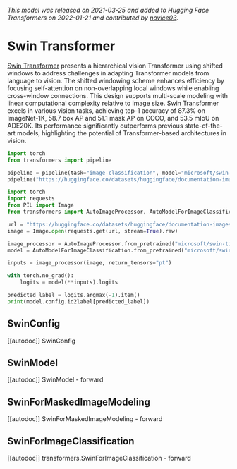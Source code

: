 <!--Copyright 2022 The HuggingFace Team. All rights reserved.

Licensed under the Apache License, Version 2.0 (the "License"); you may not use this file except in compliance with
the License. You may obtain a copy of the License at

http://www.apache.org/licenses/LICENSE-2.0

Unless required by applicable law or agreed to in writing, software distributed under the License is distributed on
an "AS IS" BASIS, WITHOUT WARRANTIES OR CONDITIONS OF ANY KIND, either express or implied. See the License for the
specific language governing permissions and limitations under the License.

⚠️ Note that this file is in Markdown but contain specific syntax for our doc-builder (similar to MDX) that may not be
rendered properly in your Markdown viewer.

-->
*This model was released on 2021-03-25 and added to Hugging Face Transformers on 2022-01-21 and contributed by [novice03](https://huggingface.co/novice03).*

# Swin Transformer

[Swin Transformer](https://huggingface.co/papers/2103.14030) presents a hierarchical vision Transformer using shifted windows to address challenges in adapting Transformer models from language to vision. The shifted windowing scheme enhances efficiency by focusing self-attention on non-overlapping local windows while enabling cross-window connections. This design supports multi-scale modeling with linear computational complexity relative to image size. Swin Transformer excels in various vision tasks, achieving top-1 accuracy of 87.3% on ImageNet-1K, 58.7 box AP and 51.1 mask AP on COCO, and 53.5 mIoU on ADE20K. Its performance significantly outperforms previous state-of-the-art models, highlighting the potential of Transformer-based architectures in vision.

<hfoptions id="usage">
<hfoption id="Pipeline">

```py
import torch
from transformers import pipeline

pipeline = pipeline(task="image-classification", model="microsoft/swin-tiny-patch4-window7-224", dtype="auto")
pipeline("https://huggingface.co/datasets/huggingface/documentation-images/resolve/main/pipeline-cat-chonk.jpeg")
```

</hfoption>
<hfoption id="AutoModel">

```python
import torch
import requests
from PIL import Image
from transformers import AutoImageProcessor, AutoModelForImageClassification

url = "https://huggingface.co/datasets/huggingface/documentation-images/resolve/main/pipeline-cat-chonk.jpeg"
image = Image.open(requests.get(url, stream=True).raw)

image_processor = AutoImageProcessor.from_pretrained("microsoft/swin-tiny-patch4-window7-224")
model = AutoModelForImageClassification.from_pretrained("microsoft/swin-tiny-patch4-window7-224", dtype="auto")

inputs = image_processor(image, return_tensors="pt")

with torch.no_grad():
    logits = model(**inputs).logits

predicted_label = logits.argmax(-1).item()
print(model.config.id2label[predicted_label])
```

</hfoption>
</hfoptions>

## SwinConfig

[[autodoc]] SwinConfig

## SwinModel

[[autodoc]] SwinModel
    - forward

## SwinForMaskedImageModeling

[[autodoc]] SwinForMaskedImageModeling
    - forward

## SwinForImageClassification

[[autodoc]] transformers.SwinForImageClassification
    - forward

